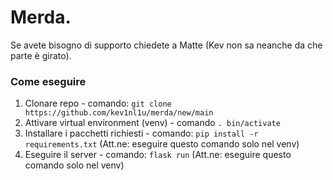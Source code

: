 # Merda.
Se avete bisogno di supporto chiedete a Matte (Kev non sa neanche da che parte è girato).

### Come eseguire
1. Clonare repo - comando: ```git clone https://github.com/kev1nl1u/merda/new/main```
2. Attivare virtual environment (venv) - comando ```. bin/activate```
3. Installare i pacchetti richiesti - comando: ```pip install -r requirements.txt``` (Att.ne: eseguire questo comando solo nel venv)
4. Eseguire il server - comando: ```flask run``` (Att.ne: eseguire questo comando solo nel venv)







